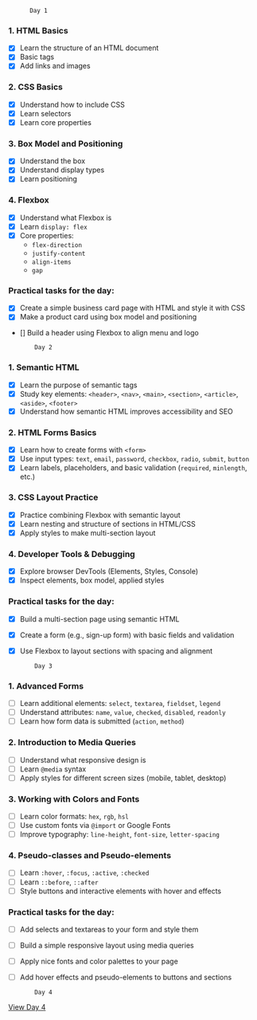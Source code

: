           Day 1
          
### 1. HTML Basics
- [x] Learn the structure of an HTML document
- [x] Basic tags
- [x] Add links and images

### 2. CSS Basics
- [x] Understand how to include CSS
- [x] Learn selectors
- [x] Learn core properties

### 3. Box Model and Positioning

- [x] Understand the box 
- [x] Understand display types
- [x] Learn positioning

### 4. Flexbox

- [x] Understand what Flexbox is 
- [x] Learn `display: flex`
- [x] Core properties:
  - `flex-direction`
  - `justify-content`
  - `align-items`
  - `gap`

### Practical tasks for the day:
- [x] Create a simple business card page with HTML and style it with CSS
- [x] Make a product card using box model and positioning
- [] Build a header using Flexbox to align menu and logo



          Day 2


### 1. Semantic HTML
- [x] Learn the purpose of semantic tags
- [x] Study key elements: `<header>`, `<nav>`, `<main>`, `<section>`, `<article>`, `<aside>`, `<footer>`
- [x] Understand how semantic HTML improves accessibility and SEO

### 2. HTML Forms Basics
- [x] Learn how to create forms with `<form>`
- [x] Use input types: `text`, `email`, `password`, `checkbox`, `radio`, `submit`, `button`
- [x] Learn labels, placeholders, and basic validation (`required`, `minlength`, etc.)

### 3. CSS Layout Practice
- [x] Practice combining Flexbox with semantic layout
- [x] Learn nesting and structure of sections in HTML/CSS
- [x] Apply styles to make multi-section layout

### 4. Developer Tools & Debugging
- [x] Explore browser DevTools (Elements, Styles, Console)
- [x] Inspect elements, box model, applied styles

### Practical tasks for the day:
- [x] Build a multi-section page using semantic HTML
- [x] Create a form (e.g., sign-up form) with basic fields and validation
- [x] Use Flexbox to layout sections with spacing and alignment



          Day 3

### 1. Advanced Forms
- [ ] Learn additional elements: `select`, `textarea`, `fieldset`, `legend`
- [ ] Understand attributes: `name`, `value`, `checked`, `disabled`, `readonly`
- [ ] Learn how form data is submitted (`action`, `method`)

### 2. Introduction to Media Queries
- [ ] Understand what responsive design is
- [ ] Learn `@media` syntax
- [ ] Apply styles for different screen sizes (mobile, tablet, desktop)

### 3. Working with Colors and Fonts
- [ ] Learn color formats: `hex`, `rgb`, `hsl`
- [ ] Use custom fonts via `@import` or Google Fonts
- [ ] Improve typography: `line-height`, `font-size`, `letter-spacing`

### 4. Pseudo-classes and Pseudo-elements
- [ ] Learn `:hover`, `:focus`, `:active`, `:checked`
- [ ] Learn `::before`, `::after`
- [ ] Style buttons and interactive elements with hover and effects

### Practical tasks for the day:
- [ ] Add selects and textareas to your form and style them
- [ ] Build a simple responsive layout using media queries
- [ ] Apply nice fonts and color palettes to your page
- [ ] Add hover effects and pseudo-elements to buttons and sections


          Day 4
[View Day 4](./day4/readme.md)
